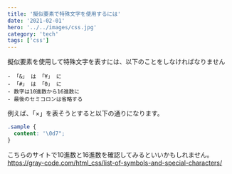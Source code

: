 ```yaml
---
title: '擬似要素で特殊文字を使用するには'
date: '2021-02-01'
hero: '../../images/css.jpg'
category: 'tech'
tags: ['css']
---
```

擬似要素を使用して特殊文字を表すには、以下のことをしなければなりません
```shell
- 「&」 は 「¥」 に
- 「#」 は 「0」 に
- 数字は10進数から16進数に
- 最後のセミコロンは省略する
```

例えば、「&times;」を表そうとすると以下の通りになります。
```css
.sample {
  content: '\0d7";
}
```

こちらのサイトで10進数と16進数を確認してみるといいかもしれません。  
https://gray-code.com/html_css/list-of-symbols-and-special-characters/
